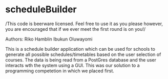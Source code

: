 # scheduleBuilder
/This code is beerware licensed. Feel free to use it as you please however, you are encouraged that if we ever meet the first round is on you!/

Authors: Riko Hamblin
        Ibukun Oluwayomi

This is a schedule builder application which can be used for schools to generate all possible schedules/timetables based on the user selection of courses. The data is being read from a PostGres database and the user interacts wth the system using a GUI. This was our solution to a programming competetion in which we placed first.
